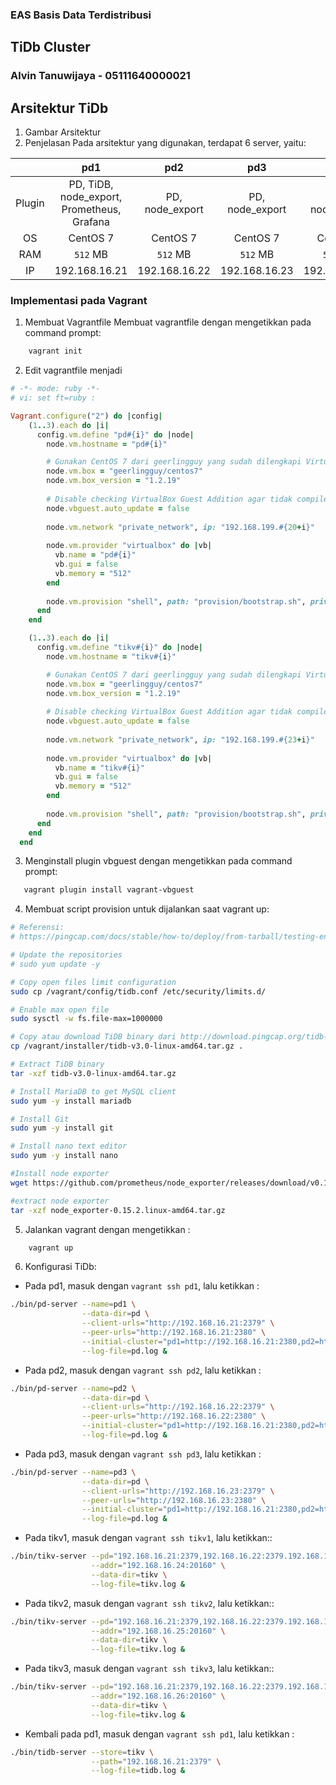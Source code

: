 ### EAS Basis Data Terdistribusi
## TiDb Cluster
### Alvin Tanuwijaya - 05111640000021

## Arsitektur TiDb
1. Gambar Arsitektur
2. Penjelasan
Pada arsitektur yang digunakan, terdapat 6 server, yaitu:

|          |                     pd1                    |       pd2      |       pd3      |        tikv4       |        tikv5       |           tikv6              |
|:--------:|:---------------------------------------------:|:-----------------:|:-----------------:|:-------------------:|:-------------------:|---------------------|
| Plugin | PD, TiDB, node_export, Prometheus, Grafana | PD, node_export| PD, node_export| TiKV, node_export| TiKV, node_export| TiKV, node_export|
| OS       | CentOS 7                                      | CentOS 7          | CentOS 7          | CentOS 7            | CentOS 7            | CentOS 7            |
| RAM      | `512` MB                                      | `512` MB          | `512` MB          | `512` MB            | `512` MB            | `512` MB            |
| IP       | 192.168.16.21                                 | 192.168.16.22     | 192.168.16.23     | 192.168.16.24       | 192.168.16.25       | 192.168.16.26       |

### Implementasi pada Vagrant
1. Membuat Vagrantfile
Membuat vagrantfile dengan mengetikkan pada command prompt:
```bash
    vagrant init
```
2. Edit vagrantfile menjadi
```ruby
# -*- mode: ruby -*-
# vi: set ft=ruby :

Vagrant.configure("2") do |config|
    (1..3).each do |i|
      config.vm.define "pd#{i}" do |node|
        node.vm.hostname = "pd#{i}"

        # Gunakan CentOS 7 dari geerlingguy yang sudah dilengkapi VirtualBox Guest Addition
        node.vm.box = "geerlingguy/centos7"
        node.vm.box_version = "1.2.19"
        
        # Disable checking VirtualBox Guest Addition agar tidak compile ulang setiap restart
        node.vbguest.auto_update = false
        
        node.vm.network "private_network", ip: "192.168.199.#{20+i}"
        
        node.vm.provider "virtualbox" do |vb|
          vb.name = "pd#{i}"
          vb.gui = false
          vb.memory = "512"
        end
  
        node.vm.provision "shell", path: "provision/bootstrap.sh", privileged: false
      end
    end

    (1..3).each do |i|
      config.vm.define "tikv#{i}" do |node|
        node.vm.hostname = "tikv#{i}"

        # Gunakan CentOS 7 dari geerlingguy yang sudah dilengkapi VirtualBox Guest Addition
        node.vm.box = "geerlingguy/centos7"
        node.vm.box_version = "1.2.19"
        
        # Disable checking VirtualBox Guest Addition agar tidak compile ulang setiap restart
        node.vbguest.auto_update = false
        
        node.vm.network "private_network", ip: "192.168.199.#{23+i}"
        
        node.vm.provider "virtualbox" do |vb|
          vb.name = "tikv#{i}"
          vb.gui = false
          vb.memory = "512"
        end
  
        node.vm.provision "shell", path: "provision/bootstrap.sh", privileged: false
      end
    end
  end
```
3. Menginstall plugin vbguest dengan mengetikkan pada command prompt:
```bash
   vagrant plugin install vagrant-vbguest
```

4. Membuat script provision untuk dijalankan saat vagrant up:
```bash
# Referensi:
# https://pingcap.com/docs/stable/how-to/deploy/from-tarball/testing-environment/

# Update the repositories
# sudo yum update -y

# Copy open files limit configuration
sudo cp /vagrant/config/tidb.conf /etc/security/limits.d/

# Enable max open file
sudo sysctl -w fs.file-max=1000000

# Copy atau download TiDB binary dari http://download.pingcap.org/tidb-v3.0-linux-amd64.tar.gz
cp /vagrant/installer/tidb-v3.0-linux-amd64.tar.gz .

# Extract TiDB binary
tar -xzf tidb-v3.0-linux-amd64.tar.gz

# Install MariaDB to get MySQL client
sudo yum -y install mariadb

# Install Git
sudo yum -y install git

# Install nano text editor
sudo yum -y install nano

#Install node exporter
wget https://github.com/prometheus/node_exporter/releases/download/v0.15.2/node_exporter-0.15.2.linux-amd64.tar.gz

#extract node exporter
tar -xzf node_exporter-0.15.2.linux-amd64.tar.gz
```
5. Jalankan vagrant dengan mengetikkan :
```bash
    vagrant up
```
6. Konfigurasi TiDb:
- Pada pd1, masuk dengan `vagrant ssh pd1`, lalu ketikkan :
```bash
./bin/pd-server --name=pd1 \
                --data-dir=pd \
                --client-urls="http://192.168.16.21:2379" \
                --peer-urls="http://192.168.16.21:2380" \
                --initial-cluster="pd1=http://192.168.16.21:2380,pd2=http://192.168.16.22:2380,pd3=http://192.168.16.23:2380" \
                --log-file=pd.log &
```
- Pada pd2, masuk dengan `vagrant ssh pd2`, lalu ketikkan :
```bash
./bin/pd-server --name=pd2 \
                --data-dir=pd \
                --client-urls="http://192.168.16.22:2379" \
                --peer-urls="http://192.168.16.22:2380" \
                --initial-cluster="pd1=http://192.168.16.21:2380,pd2=http://192.168.16.22:2380,pd3=http://192.168.16.23:2380" \
                --log-file=pd.log &
```
- Pada pd3, masuk dengan `vagrant ssh pd3`, lalu ketikkan :
```bash
./bin/pd-server --name=pd3 \
                --data-dir=pd \
                --client-urls="http://192.168.16.23:2379" \
                --peer-urls="http://192.168.16.23:2380" \
                --initial-cluster="pd1=http://192.168.16.21:2380,pd2=http://192.168.16.22:2380,pd3=http://192.168.16.23:2380" \
                --log-file=pd.log &
```
- Pada tikv1, masuk dengan `vagrant ssh tikv1`, lalu ketikkan::
```bash
./bin/tikv-server --pd="192.168.16.21:2379,192.168.16.22:2379.192.168.16.23:2379" \
                  --addr="192.168.16.24:20160" \
                  --data-dir=tikv \
                  --log-file=tikv.log &
```
- Pada tikv2, masuk dengan `vagrant ssh tikv2`, lalu ketikkan::
```bash
./bin/tikv-server --pd="192.168.16.21:2379,192.168.16.22:2379.192.168.16.23:2379" \
                  --addr="192.168.16.25:20160" \
                  --data-dir=tikv \
                  --log-file=tikv.log &
```
- Pada tikv3, masuk dengan `vagrant ssh tikv3`, lalu ketikkan::
```bash
./bin/tikv-server --pd="192.168.16.21:2379,192.168.16.22:2379.192.168.16.23:2379" \
                  --addr="192.168.16.26:20160" \
                  --data-dir=tikv \
                  --log-file=tikv.log &
```
- Kembali pada pd1, masuk dengan `vagrant ssh pd1`, lalu ketikkan :
```bash
./bin/tidb-server --store=tikv \
                  --path="192.168.16.21:2379" \
                  --log-file=tidb.log &
```